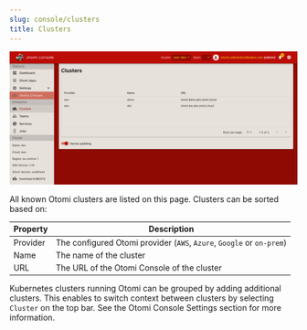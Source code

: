 ```yaml
---
slug: console/clusters
title: Clusters
---
```


![Console clusters](img/console-clusters.png)

All known Otomi clusters are listed on this page. Clusters can be sorted based on:

| Property | Description                                                           |
| -------- | --------------------------------------------------------------------- |
| Provider | The configured Otomi provider (`AWS`, `Azure`, `Google` or `on-prem`) |
| Name     | The name of the cluster                                               |
| URL      | The URL of the Otomi Console of the cluster                           |

Kubernetes clusters running Otomi can be grouped by adding additional clusters. This enables to switch context between clusters by selecting `Cluster` on the top bar. See the Otomi Console Settings section for more information.
